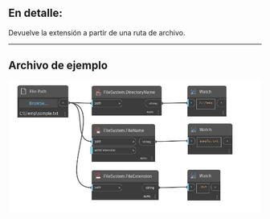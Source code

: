## En detalle:
Devuelve la extensión a partir de una ruta de archivo.
___
## Archivo de ejemplo

![FileExtension](./DSCore.IO.FileSystem.FileExtension_img.jpg)

